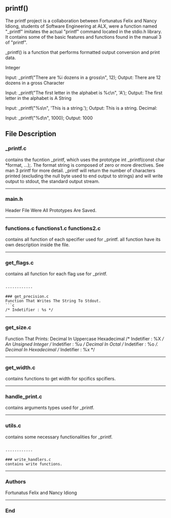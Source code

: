 ## printf()
The printf project is a collaboration between Fortunatus Felix and Nancy Idiong, students of Software Engineering at ALX, were a function named "_printf" imitates the actual "printf" command located in the stdio.h library. It contains some of the basic features and functions found in the manual 3 of "printf".

_printf() is a function that performs formatted output conversion and print data. 

Integer

Input: _printf("There are %i dozens in a gross\n", 12);
Output: There are 12 dozens in a gross
Character

Input: _printf("The first letter in the alphabet is %c\n", 'A');
Output: The first letter in the alphabet is A
String

Input: _printf("%s\n", 'This is a string.');
Output: This is a string.
Decimal:

Input: _printf("%d\n", 1000);
Output: 1000

## File Description 


### _printf.c

contains the fucntion _printf, which uses the prototype int _printf(const char *format, ...);. The format string is composed of zero or more directives. See man 3 printf for more detail. _printf will return the number of characters printed (excluding the null byte used to end output to strings) and will write output to stdout, the standard output stream.

------------

### main.h
Header File Were All Prototypes Are Saved.

------------

### functions.c functions1.c functions2.c

contains all function of each specifier used for _printf.
all function have its own description inside the file.

------------

### get_flags.c
contains all function for each flag use for _printf.
```

------------

### get_precision.c
Function That Writes The String To Stdout.
```c
/* Indetifier : %s */
```

------------

### get_size.c
Function That Prints:
Decimal In Uppercase Hexadecimal /* Indetifier : %X */
An Unsigned Integer /* Indetifier : %u */
Decimal In Octal /* Indetifier : %o */. 
Decimal In Hexadecimal /* Indetifier : %x */

------------

### get_width.c
contains functions to get width for spcifics spcifiers.

------------

### handle_print.c
contains arguments types used for _printf.

------------

### utils.c
contains some necessary functionalities for _printf.
```

------------

### write_handlers.c
contains write functions.
```

------------

### Authors
Fortunatus Felix and Nancy Idiong

------------

### End
